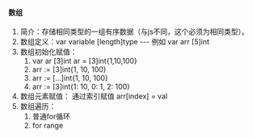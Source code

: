 #### 数组

1. 简介：存储相同类型的一组有序数据（与js不同，这个必须为相同类型）。
2. 数组定义：var variable [length]type  --- 例如  var arr [5]int
3. 数组初始化赋值：
    1. var ar [3]int       ar = [3]int{1,10,100}
    2. arr := [3]int{1, 10, 100}
    3. arr := [...]int{1, 10, 100}
    4. arr := [3]int{1: 10, 0: 1, 2: 100}
4. 数组元素赋值： 通过索引赋值   arr[index] = val
5. 数组遍历：
    1. 普通for循环
    2. for  range